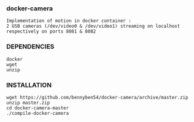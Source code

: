 ### docker-camera
```
Implementation of motion in docker container :
2 USB cameras (/dev/video0 & /dev/video1) streaming on localhost respectively on ports 8081 & 8082
```

### DEPENDENCIES
```
docker
wget
unzip
```

### INSTALLATION
```
wget https://github.com/bennyben54/docker-camera/archive/master.zip
unzip master.zip
cd docker-camera-master
./compile-docker-camera
```
